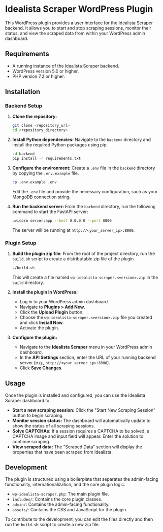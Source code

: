 # Idealista Scraper WordPress Plugin

This WordPress plugin provides a user interface for the Idealista Scraper backend. It allows you to start and stop scraping sessions, monitor their status, and view the scraped data from within your WordPress admin dashboard.

## Requirements

*   A running instance of the Idealista Scraper backend.
*   WordPress version 5.0 or higher.
*   PHP version 7.2 or higher.

## Installation

### Backend Setup

1.  **Clone the repository:**
    ```bash
    git clone <repository_url>
    cd <repository_directory>
    ```

2.  **Install Python dependencies:**
    Navigate to the `backend` directory and install the required Python packages using pip.
    ```bash
    cd backend
    pip install -r requirements.txt
    ```

3.  **Configure the environment:**
    Create a `.env` file in the `backend` directory by copying the `.env.example` file.
    ```bash
    cp .env.example .env
    ```
    Edit the `.env` file and provide the necessary configuration, such as your MongoDB connection string.

4.  **Run the backend server:**
    From the `backend` directory, run the following command to start the FastAPI server:
    ```bash
    uvicorn server:app --host 0.0.0.0 --port 8000
    ```
    The server will be running at `http://<your_server_ip>:8000`.

### Plugin Setup

1.  **Build the plugin zip file:**
    From the root of the project directory, run the `build.sh` script to create a distributable zip file of the plugin.
    ```bash
    ./build.sh
    ```
    This will create a file named `wp-idealista-scraper.<version>.zip` in the `build` directory.

2.  **Install the plugin in WordPress:**
    -   Log in to your WordPress admin dashboard.
    -   Navigate to **Plugins > Add New**.
    -   Click the **Upload Plugin** button.
    -   Choose the `wp-idealista-scraper.<version>.zip` file you created and click **Install Now**.
    -   Activate the plugin.

3.  **Configure the plugin:**
    -   Navigate to the **Idealista Scraper** menu in your WordPress admin dashboard.
    -   In the **API Settings** section, enter the URL of your running backend server (e.g., `http://<your_server_ip>:8000`).
    -   Click **Save Changes**.

## Usage

Once the plugin is installed and configured, you can use the Idealista Scraper dashboard to:

*   **Start a new scraping session:** Click the "Start New Scraping Session" button to begin scraping.
*   **Monitor session status:** The dashboard will automatically update to show the status of all scraping sessions.
*   **Solve CAPTCHAs:** If a session requires a CAPTCHA to be solved, a CAPTCHA image and input field will appear. Enter the solution to continue scraping.
*   **View scraped data:** The "Scraped Data" section will display the properties that have been scraped from Idealista.

## Development

The plugin is structured using a boilerplate that separates the admin-facing functionality, internationalization, and the core plugin logic.

*   `wp-idealista-scraper.php`: The main plugin file.
*   `includes/`: Contains the core plugin classes.
*   `admin/`: Contains the admin-facing functionality.
*   `assets/`: Contains the CSS and JavaScript for the plugin.

To contribute to the development, you can edit the files directly and then run the `build.sh` script to create a new zip file.
